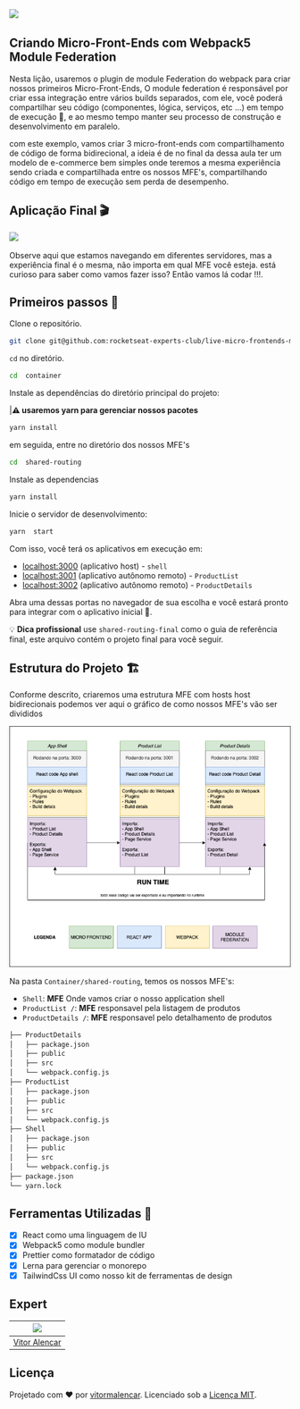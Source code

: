 <img src="https://storage.googleapis.com/golden-wind/experts-club/capa-github.svg" />

## Criando Micro-Front-Ends com Webpack5 Module Federation

Nesta lição, usaremos o plugin de module Federation do webpack
para criar nossos primeiros Micro-Front-Ends, O module federation é responsável por criar essa integração entre vários builds separados,
com ele, você poderá compartilhar seu código (componentes, lógica, serviços, etc ...) em tempo de execução 🤯, e ao mesmo tempo manter
seu processo de construção e desenvolvimento em paralelo.

com este exemplo, vamos criar 3 micro-front-ends com compartilhamento de código de forma bidirecional,
a ideia é de no final da dessa aula ter um modelo de e-commerce bem simples onde teremos
a mesma experiência sendo criada e compartilhada entre os nossos MFE's, compartilhando código em tempo de execução sem perda de desempenho.

## Aplicação Final 🎬

<img src="./misc/Application.gif" />

Observe aqui que estamos navegando em diferentes servidores, mas a experiência final
é o mesma, não importa em qual MFE você esteja.
está curioso para saber como vamos fazer isso? Então vamos lá codar !!!.

## Primeiros passos 🏁

Clone o repositório.

```sh
git clone git@github.com:rocketseat-experts-club/live-micro-frontends-module-federation-2021-03-18.git container
```

`cd` no diretório.

```sh
cd  container
```

Instale as dependências do diretório principal do projeto:

|**⚠️ usaremos yarn para gerenciar nossos pacotes**

```sh
yarn install
```

em seguida, entre no diretório dos nossos MFE's

```sh
cd  shared-routing
```

Instale as dependencias

```sh
yarn install
```

Inicie o servidor de desenvolvimento:

```sh
yarn  start
```

Com isso, você terá os aplicativos em execução em:

- [localhost:3000](http://localhost:3000/) (aplicativo host) - `shell`
- [localhost:3001](http://localhost:3001/) (aplicativo autônomo remoto) - `ProductList`
- [localhost:3002](http://localhost:3002/) (aplicativo autônomo remoto) - `ProductDetails`

Abra uma dessas portas no navegador de sua escolha e você estará pronto para integrar com o aplicativo inicial 🚀.

💡 **Dica profissional** use `shared-routing-final` como o guia de referência final, este arquivo contém o projeto final para você seguir.

## Estrutura do Projeto 🏗

Conforme descrito, criaremos uma estrutura MFE com hosts host bidirecionais
podemos ver aqui o gráfico de como nossos MFE's vão ser divididos

<img src="./misc/mfe.png" />

Na pasta `Container/shared-routing`, temos os nossos MFE's:

- `Shell`: **MFE** Onde vamos criar o nosso application shell
- `ProductList /`: **MFE** responsavel pela listagem de produtos
- `ProductDetails /`: **MFE** responsavel pelo detalhamento de produtos

```md
├── ProductDetails
│   ├── package.json
│   ├── public
│   ├── src
│   └── webpack.config.js
├── ProductList
│   ├── package.json
│   ├── public
│   ├── src
│   └── webpack.config.js
├── Shell
│   ├── package.json
│   ├── public
│   ├── src
│   └── webpack.config.js
├── package.json
└── yarn.lock
```

## Ferramentas Utilizadas 🧰

- [x] React como uma linguagem de IU
- [x] Webpack5 como module bundler
- [x] Prettier como formatador de código
- [x] Lerna para gerenciar o monorepo
- [x] TailwindCss UI como nosso kit de ferramentas de design

## Expert

| [<img src="https://avatars.githubusercontent.com/u/7741167?s=460&u=41e738d1178fcf31656665fe34c1c490d9c271cb&v=4" width="75px;"/>](https://github.com/vitormalencar) |
| :-----------------------------------------------------------------------------------------------------------------------------------------------------------------: |
|                                                          [Vitor Alencar](https://github.com/vitormalencar)                                                          |

## Licença

Projetado com ♥ por [vitormalencar](https://vitormalencar.com). Licenciado sob a [Licença MIT](licença).

